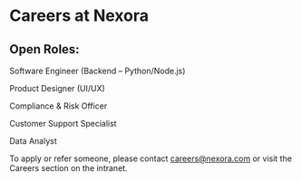 # Careers at Nexora
## Open Roles:

Software Engineer (Backend – Python/Node.js)

Product Designer (UI/UX)

Compliance & Risk Officer

Customer Support Specialist

Data Analyst

To apply or refer someone, please contact careers@nexora.com or visit the Careers section on the intranet.